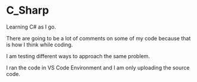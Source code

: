 # C_Sharp
Learning C# as I go. 

There are going to be a lot of comments on some of my code because that is how I think while coding. 

I am testing different ways to approach the same problem. 

I ran the code in VS Code Environment and I am only uploading the source code. 
